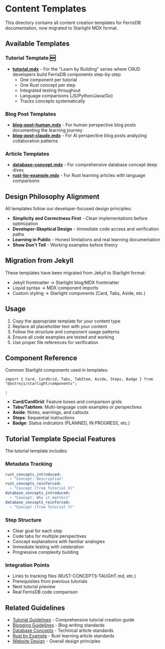 # Content Templates

This directory contains all content creation templates for FerrisDB documentation, now migrated to Starlight MDX format.

## Available Templates

### Tutorial Template 🆕

- **[tutorial.mdx](tutorial.mdx)** - For the "Learn by Building" series where CRUD developers build FerrisDB components step-by-step
  - One component per tutorial
  - One Rust concept per step
  - Integrated testing throughout
  - Language comparisons (JS/Python/Java/Go)
  - Tracks concepts systematically

### Blog Post Templates

- **[blog-post-human.mdx](blog-post-human.mdx)** - For human perspective blog posts documenting the learning journey
- **[blog-post-claude.mdx](blog-post-claude.mdx)** - For AI perspective blog posts analyzing collaboration patterns

### Article Templates

- **[database-concept.mdx](database-concept.mdx)** - For comprehensive database concept deep dives
- **[rust-by-example.mdx](rust-by-example.mdx)** - For Rust learning articles with language comparisons

## Design Philosophy Alignment

All templates follow our developer-focused design principles:

- **Simplicity and Correctness First** - Clean implementations before optimization
- **Developer-Skeptical Design** - Immediate code access and verification paths
- **Learning in Public** - Honest limitations and real learning documentation
- **Show Don't Tell** - Working examples before theory

## Migration from Jekyll

These templates have been migrated from Jekyll to Starlight format:

- Jekyll frontmatter → Starlight blog/MDX frontmatter
- Liquid syntax → MDX component imports
- Custom styling → Starlight components (Card, Tabs, Aside, etc.)

## Usage

1. Copy the appropriate template for your content type
2. Replace all placeholder text with your content
3. Follow the structure and component usage patterns
4. Ensure all code examples are tested and working
5. Use proper file references for verification

## Component Reference

Common Starlight components used in templates:

```mdx
import { Card, CardGrid, Tabs, TabItem, Aside, Steps, Badge } from "@astrojs/starlight/components";

;
```

- **Card/CardGrid**: Feature boxes and comparison grids
- **Tabs/TabItem**: Multi-language code examples or perspectives
- **Aside**: Notes, warnings, and callouts
- **Steps**: Sequential instructions
- **Badge**: Status indicators (PLANNED, IN PROGRESS, etc.)

## Tutorial Template Special Features

The tutorial template includes:

### Metadata Tracking

```yaml
rust_concepts_introduced:
  - "Concept: Description"
rust_concepts_reinforced:
  - "Concept (from Tutorial X)"
database_concepts_introduced:
  - "Concept: Why it matters"
database_concepts_reinforced:
  - "Concept (from Tutorial Y)"
```

### Step Structure

- Clear goal for each step
- Code tabs for multiple perspectives
- Concept explanations with familiar analogies
- Immediate testing with celebration
- Progressive complexity building

### Integration Points

- Links to tracking files (RUST-CONCEPTS-TAUGHT.md, etc.)
- Prerequisites from previous tutorials
- Next tutorial preview
- Real FerrisDB code comparison

## Related Guidelines

- [Tutorial Guidelines](../tutorials.md) - Comprehensive tutorial creation guide
- [Blogging Guidelines](../blogging.md) - Blog writing standards
- [Database Concepts](../database-concepts-articles.md) - Technical article standards
- [Rust by Example](../rust-by-example.md) - Rust learning article standards
- [Website Design](../website-design-starlight.md) - Overall design principles
